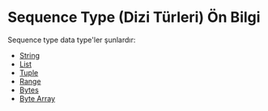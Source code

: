 <h1>Sequence Type (Dizi Türleri) Ön Bilgi</h1>

Sequence type data type'ler şunlardır:
- [String](https://github.com/e-k-eyupoglu/python_tutorial/blob/main/python_tutorial/data_types/text_types/strings.md)
- [List](https://github.com/e-k-eyupoglu/python_tutorial/blob/main/python_tutorial/data_types/sequence_types/list.md)
- [Tuple](https://github.com/e-k-eyupoglu/python_tutorial/blob/main/python_tutorial/data_types/sequence_types/tuple.md)
- [Range](https://github.com/e-k-eyupoglu/python_tutorial/blob/main/python_tutorial/data_types/sequence_types/range.md)
- [Bytes](https://github.com/e-k-eyupoglu/python_tutorial/blob/main/python_tutorial/data_types/binary_types/bytes.md)
- [Byte Array](https://github.com/e-k-eyupoglu/python_tutorial/blob/main/python_tutorial/data_types/binary_types/bytearrays.md)